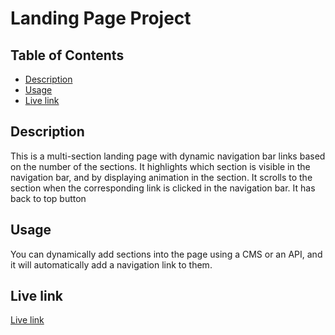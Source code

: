 
# Landing Page Project

  

## Table of Contents

  
* [Description](#description)
* [Usage](#usage)
*  [Live link](#live-link)

  
## Description

This is a multi-section landing page with dynamic navigation bar links based on the number of the sections.
It highlights which section is visible in the navigation bar, and by displaying animation in the section.
It scrolls to the section when the corresponding link is clicked in the navigation bar.
It has back to top button
## Usage

You can dynamically add sections into the page using a CMS or an API, and it will automatically add a navigation link to them.

## Live link
 [Live link](https://perseverancex.github.io/landing-page/)
